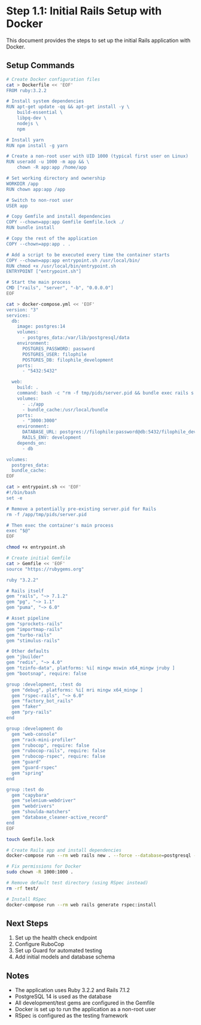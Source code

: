 # Step 1.1: Initial Rails Setup with Docker

This document provides the steps to set up the initial Rails application with Docker.

## Setup Commands

```bash
# Create Docker configuration files
cat > Dockerfile << 'EOF'
FROM ruby:3.2.2

# Install system dependencies
RUN apt-get update -qq && apt-get install -y \
    build-essential \
    libpq-dev \
    nodejs \
    npm

# Install yarn
RUN npm install -g yarn

# Create a non-root user with UID 1000 (typical first user on Linux)
RUN useradd -u 1000 -m app && \
    chown -R app:app /home/app

# Set working directory and ownership
WORKDIR /app
RUN chown app:app /app

# Switch to non-root user
USER app

# Copy Gemfile and install dependencies
COPY --chown=app:app Gemfile Gemfile.lock ./
RUN bundle install

# Copy the rest of the application
COPY --chown=app:app . .

# Add a script to be executed every time the container starts
COPY --chown=app:app entrypoint.sh /usr/local/bin/
RUN chmod +x /usr/local/bin/entrypoint.sh
ENTRYPOINT ["entrypoint.sh"]

# Start the main process
CMD ["rails", "server", "-b", "0.0.0.0"]
EOF

cat > docker-compose.yml << 'EOF'
version: "3"
services:
  db:
    image: postgres:14
    volumes:
      - postgres_data:/var/lib/postgresql/data
    environment:
      POSTGRES_PASSWORD: password
      POSTGRES_USER: filophile
      POSTGRES_DB: filophile_development
    ports:
      - "5432:5432"

  web:
    build: .
    command: bash -c "rm -f tmp/pids/server.pid && bundle exec rails s -p 3000 -b '0.0.0.0'"
    volumes:
      - .:/app
      - bundle_cache:/usr/local/bundle
    ports:
      - "3000:3000"
    environment:
      DATABASE_URL: postgres://filophile:password@db:5432/filophile_development
      RAILS_ENV: development
    depends_on:
      - db

volumes:
  postgres_data:
  bundle_cache:
EOF

cat > entrypoint.sh << 'EOF'
#!/bin/bash
set -e

# Remove a potentially pre-existing server.pid for Rails
rm -f /app/tmp/pids/server.pid

# Then exec the container's main process
exec "$@"
EOF

chmod +x entrypoint.sh

# Create initial Gemfile
cat > Gemfile << 'EOF'
source "https://rubygems.org"

ruby "3.2.2"

# Rails itself
gem "rails", "~> 7.1.2"
gem "pg", "~> 1.1"
gem "puma", "~> 6.0"

# Asset pipeline
gem "sprockets-rails"
gem "importmap-rails"
gem "turbo-rails"
gem "stimulus-rails"

# Other defaults
gem "jbuilder"
gem "redis", "~> 4.0"
gem "tzinfo-data", platforms: %i[ mingw mswin x64_mingw jruby ]
gem "bootsnap", require: false

group :development, :test do
  gem "debug", platforms: %i[ mri mingw x64_mingw ]
  gem "rspec-rails", "~> 6.0"
  gem "factory_bot_rails"
  gem "faker"
  gem "pry-rails"
end

group :development do
  gem "web-console"
  gem "rack-mini-profiler"
  gem "rubocop", require: false
  gem "rubocop-rails", require: false
  gem "rubocop-rspec", require: false
  gem "guard"
  gem "guard-rspec"
  gem "spring"
end

group :test do
  gem "capybara"
  gem "selenium-webdriver"
  gem "webdrivers"
  gem "shoulda-matchers"
  gem "database_cleaner-active_record"
end
EOF

touch Gemfile.lock

# Create Rails app and install dependencies
docker-compose run --rm web rails new . --force --database=postgresql --skip-git

# Fix permissions for Docker
sudo chown -R 1000:1000 .

# Remove default test directory (using RSpec instead)
rm -rf test/

# Install RSpec
docker-compose run --rm web rails generate rspec:install
```

## Next Steps

1. Set up the health check endpoint
2. Configure RuboCop
3. Set up Guard for automated testing
4. Add initial models and database schema

## Notes

- The application uses Ruby 3.2.2 and Rails 7.1.2
- PostgreSQL 14 is used as the database
- All development/test gems are configured in the Gemfile
- Docker is set up to run the application as a non-root user
- RSpec is configured as the testing framework
